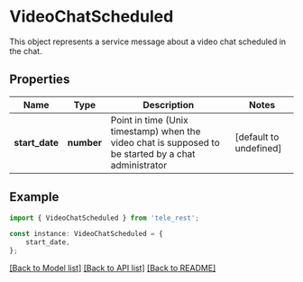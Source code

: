 # VideoChatScheduled

This object represents a service message about a video chat scheduled in the chat.

## Properties

Name | Type | Description | Notes
------------ | ------------- | ------------- | -------------
**start_date** | **number** | Point in time (Unix timestamp) when the video chat is supposed to be started by a chat administrator | [default to undefined]

## Example

```typescript
import { VideoChatScheduled } from 'tele_rest';

const instance: VideoChatScheduled = {
    start_date,
};
```

[[Back to Model list]](../README.md#documentation-for-models) [[Back to API list]](../README.md#documentation-for-api-endpoints) [[Back to README]](../README.md)
